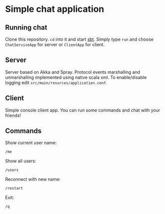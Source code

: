 # Simple chat application #

## Running chat ##

Clone this repository. `cd` into it and start [sbt](http://www.scala-sbt.org).
Simply type `run` and choose `ChatServiceApp` for server or `ClientApp` for client.

## Server ##

Server based on Akka and Spray.
Protocol events marshalling and unmarshalling implemented using native scala xml.
To enable/disable logging edit `src/main/resurces/application.conf`.

## Client ##

Simple console client app.
You can run some commands and chat with your friends!

## Commands ##

Show current user name:
```
/me
```
Show all users:
```
/users
```
Reconnect with new name:
```
/restart
```
Exit:
```
/q
```
